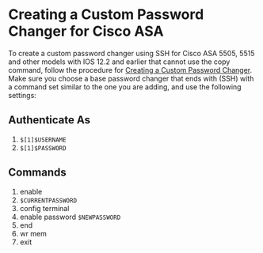 [title]: # (Creating a Custom Password Changer for Cisco ASA)
[tags]: # (custom,remote,ssh,password changer,cisco,asa)
[priority]: # (1000)

# Creating a Custom Password Changer for Cisco ASA

To create a custom password changer using SSH for Cisco ASA 5505, 5515 and other models with IOS 12.2 and earlier that cannot use the copy command, follow the procedure for [Creating a Custom Password Changer](../creating-a-custom-password-changer/index.md). Make sure you choose a base password changer that ends with (SSH) with a command set similar to the one you are adding, and use the following settings:

## Authenticate As

1. `$[1]$USERNAME`
1. `$[1]$PASSWORD`

## Commands
1. enable
1. `$CURRENTPASSWORD`
1. config terminal
1. enable password `$NEWPASSWORD`
1. end
1. wr mem
1. exit
